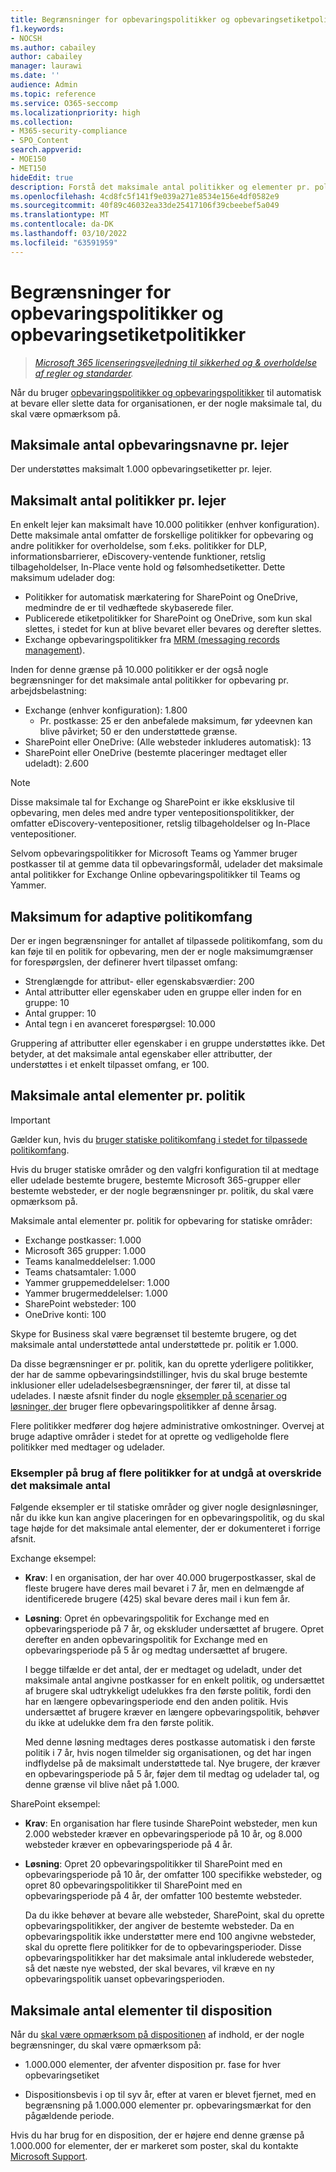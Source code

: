 ```yaml
---
title: Begrænsninger for opbevaringspolitikker og opbevaringsetiketpolitikker
f1.keywords:
- NOCSH
ms.author: cabailey
author: cabailey
manager: laurawi
ms.date: ''
audience: Admin
ms.topic: reference
ms.service: O365-seccomp
ms.localizationpriority: high
ms.collection:
- M365-security-compliance
- SPO_Content
search.appverid:
- MOE150
- MET150
hideEdit: true
description: Forstå det maksimale antal politikker og elementer pr. politik for opbevaringspolitikker og opbevaringsmærkatpolitikker
ms.openlocfilehash: 4cd8fc5f141f9e039a271e8534e156e4df0582e9
ms.sourcegitcommit: 40f89c46032ea33de25417106f39cbeebef5a049
ms.translationtype: MT
ms.contentlocale: da-DK
ms.lasthandoff: 03/10/2022
ms.locfileid: "63591959"
---
```

# <a name="limits-for-retention-policies-and-retention-label-policies"></a>Begrænsninger for opbevaringspolitikker og opbevaringsetiketpolitikker

>*[Microsoft 365 licenseringsvejledning til sikkerhed og & overholdelse af regler og standarder](/office365/servicedescriptions/microsoft-365-service-descriptions/microsoft-365-tenantlevel-services-licensing-guidance/microsoft-365-security-compliance-licensing-guidance).*

Når du bruger [opbevaringspolitikker og opbevaringspolitikker](retention.md#retention-policies-and-retention-labels) til automatisk at bevare eller slette data for organisationen, er der nogle maksimale tal, du skal være opmærksom på.

## <a name="maximum-number-of-retention-labels-per-tenant"></a>Maksimale antal opbevaringsnavne pr. lejer

Der understøttes maksimalt 1.000 opbevaringsetiketter pr. lejer.

## <a name="maximum-number-of-policies-per-tenant"></a>Maksimalt antal politikker pr. lejer

En enkelt lejer kan maksimalt have 10.000 politikker (enhver konfiguration). Dette maksimale antal omfatter de forskellige politikker for opbevaring og andre politikker for overholdelse, som f.eks. politikker for DLP, informationsbarrierer, eDiscovery-ventende funktioner, retslig tilbageholdelser, In-Place vente hold og følsomhedsetiketter. Dette maksimum udelader dog:

- Politikker for automatisk mærkatering for SharePoint og OneDrive, medmindre de er til vedhæftede skybaserede filer.
- Publicerede etiketpolitikker for SharePoint og OneDrive, som kun skal slettes, i stedet for kun at blive bevaret eller bevares og derefter slettes.
- Exchange opbevaringspolitikker fra [MRM (messaging records management](/exchange/security-and-compliance/messaging-records-management/messaging-records-management)).

Inden for denne grænse på 10.000 politikker er der også nogle begrænsninger for det maksimale antal politikker for opbevaring pr. arbejdsbelastning:

- Exchange (enhver konfiguration): 1.800
    - Pr. postkasse: 25 er den anbefalede maksimum, før ydeevnen kan blive påvirket; 50 er den understøttede grænse.
- SharePoint eller OneDrive: (Alle websteder inkluderes automatisk): 13
- SharePoint eller OneDrive (bestemte placeringer medtaget eller udeladt): 2.600

> [!NOTE]
> Disse maksimale tal for Exchange og SharePoint er ikke eksklusive til opbevaring, men deles med andre typer ventepositionspolitikker, der omfatter eDiscovery-ventepositioner, retslig tilbageholdelser og In-Place ventepositioner.

Selvom opbevaringspolitikker for Microsoft Teams og Yammer bruger postkasser til at gemme data til opbevaringsformål, udelader det maksimale antal politikker for Exchange Online opbevaringspolitikker til Teams og Yammer.

## <a name="maximums-for-adaptive-policy-scopes"></a>Maksimum for adaptive politikomfang

Der er ingen begrænsninger for antallet af tilpassede [](retention.md#adaptive-or-static-policy-scopes-for-retention) politikomfang, som du kan føje til en politik for opbevaring, men der er nogle maksimumgrænser for forespørgslen, der definerer hvert tilpasset omfang:

- Strenglængde for attribut- eller egenskabsværdier: 200
- Antal attributter eller egenskaber uden en gruppe eller inden for en gruppe: 10
- Antal grupper: 10
- Antal tegn i en avanceret forespørgsel: 10.000

Gruppering af attributter eller egenskaber i en gruppe understøttes ikke. Det betyder, at det maksimale antal egenskaber eller attributter, der understøttes i et enkelt tilpasset omfang, er 100.

## <a name="maximum-number-of-items-per-policy"></a>Maksimale antal elementer pr. politik

> [!IMPORTANT]
> Gælder kun, hvis du [bruger statiske politikomfang i stedet for tilpassede politikomfang](retention.md#adaptive-or-static-policy-scopes-for-retention).

Hvis du bruger statiske områder og den valgfri konfiguration til at medtage eller udelade bestemte brugere, bestemte Microsoft 365-grupper eller bestemte websteder, er der nogle begrænsninger pr. politik, du skal være opmærksom på. 

Maksimale antal elementer pr. politik for opbevaring for statiske områder:

- Exchange postkasser: 1.000
- Microsoft 365 grupper: 1.000
- Teams kanalmeddelelser: 1.000
- Teams chatsamtaler: 1.000
- Yammer gruppemeddelelser: 1.000
- Yammer brugermeddelelser: 1.000
- SharePoint websteder: 100
- OneDrive konti: 100

Skype for Business skal være begrænset til bestemte brugere, og det maksimale antal understøttede antal understøttede pr. politik er 1.000.

Da disse begrænsninger er pr. politik, kan du oprette yderligere politikker, der har de samme opbevaringsindstillinger, hvis du skal bruge bestemte inklusioner eller udeladelsesbegrænsninger, der fører til, at disse tal udelades. I næste afsnit finder du nogle [eksempler på scenarier og løsninger, der](#examples-of-using-multiple-policies-to-avoid-exceeding-maximum-numbers) bruger flere opbevaringspolitikker af denne årsag.

Flere politikker medfører dog højere administrative omkostninger. Overvej at bruge adaptive områder i stedet for at oprette og vedligeholde flere politikker med medtager og udelader.

### <a name="examples-of-using-multiple-policies-to-avoid-exceeding-maximum-numbers"></a>Eksempler på brug af flere politikker for at undgå at overskride det maksimale antal

Følgende eksempler er til statiske områder og giver nogle designløsninger, når du ikke kun kan angive placeringen for en opbevaringspolitik, og du skal tage højde for det maksimale antal elementer, der er dokumenteret i forrige afsnit.

Exchange eksempel:

- **Krav**: I en organisation, der har over 40.000 brugerpostkasser, skal de fleste brugere have deres mail bevaret i 7 år, men en delmængde af identificerede brugere (425) skal bevare deres mail i kun fem år.

- **Løsning**: Opret én opbevaringspolitik for Exchange med en opbevaringsperiode på 7 år, og ekskluder undersættet af brugere. Opret derefter en anden opbevaringspolitik for Exchange med en opbevaringsperiode på 5 år og medtag undersættet af brugere. 
    
    I begge tilfælde er det antal, der er medtaget og udeladt, under det maksimale antal angivne postkasser for en enkelt politik, og undersættet af brugere skal udtrykkeligt udelukkes fra den første politik, [](retention.md#the-principles-of-retention-or-what-takes-precedence) fordi den har en længere opbevaringsperiode end den anden politik. Hvis undersættet af brugere kræver en længere opbevaringspolitik, behøver du ikke at udelukke dem fra den første politik.
     
    Med denne løsning medtages deres postkasse automatisk i den første politik i 7 år, hvis nogen tilmelder sig organisationen, og det har ingen indflydelse på de maksimalt understøttede tal. Nye brugere, der kræver en opbevaringsperiode på 5 år, føjer dem til medtag og udelader tal, og denne grænse vil blive nået på 1.000.

SharePoint eksempel:

- **Krav**: En organisation har flere tusinde SharePoint websteder, men kun 2.000 websteder kræver en opbevaringsperiode på 10 år, og 8.000 websteder kræver en opbevaringsperiode på 4 år.

- **Løsning**: Opret 20 opbevaringspolitikker til SharePoint med en opbevaringsperiode på 10 år, der omfatter 100 specifikke websteder, og opret 80 opbevaringspolitikker til SharePoint med en opbevaringsperiode på 4 år, der omfatter 100 bestemte websteder.
    
    Da du ikke behøver at bevare alle websteder, SharePoint, skal du oprette opbevaringspolitikker, der angiver de bestemte websteder. Da en opbevaringspolitik ikke understøtter mere end 100 angivne websteder, skal du oprette flere politikker for de to opbevaringsperioder. Disse opbevaringspolitikker har det maksimale antal inkluderede websteder, så det næste nye websted, der skal bevares, vil kræve en ny opbevaringspolitik uanset opbevaringsperioden.

## <a name="maximum-number-of-items-for-disposition"></a>Maksimale antal elementer til disposition

Når du [skal være opmærksom på dispositionen](disposition.md) af indhold, er der nogle begrænsninger, du skal være opmærksom på:

- 1.000.000 elementer, der afventer disposition pr. fase for hver opbevaringsetiket

- Dispositionsbevis i op til syv år, efter at varen er blevet fjernet, med en begrænsning på 1.000.000 elementer pr. opbevaringsmærkat for den pågældende periode. 
    
Hvis du har brug for en disposition, der er højere end denne grænse på 1.000.000 for elementer, der er markeret som poster, skal du kontakte [Microsoft Support](../admin/get-help-support.md).
